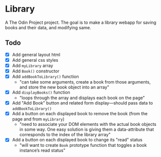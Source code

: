 # Library

A The Odin Project project. The goal is to make a library webapp for saving books and their data, and modifying same.

## Todo

- [x] Add general layout html
- [x] Add general css styles
- [x] Add `myLibrary` array
- [x] Add `Book()` constructor
- [x] Add `addBookToLibrary()` function
    - "can take some arguments, create a book from those arguments, and store the new book object into an array"
- [x] Add `displayBooks()` function
    - "loops through the array and displays each book on the page"
- [x] Add "Add Book" button and related form display—should pass data to `addBookToLibrary()`
- [x] Add a button on each displayed book to remove the book (from the page and from `myLibrary`)
    - "need to associate your DOM elements with the actual book objects in some way. One easy solution is giving them a data-attribute that corresponds to the index of the library array"
- [x] Add a button on each displayed book to change its "read" status
    - "will want to create `Book` prototype function that toggles a book instance’s read status"